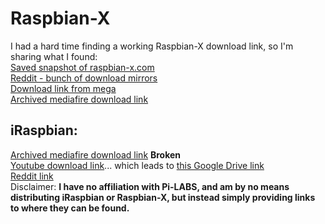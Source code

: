 # Raspbian-X
I had a hard time finding a working Raspbian-X download link, so I'm sharing what I found:  
[Saved snapshot of raspbian-x.com](https://web.archive.org/web/20200517220148/https://raspbian-x.com/)  
[Reddit - bunch of download mirrors](https://www.reddit.com/r/SBCGaming/comments/gjd2wf/raspbian_x_nighthawk_edition_released_pi_lab/fqk8k8u/)  
[Download link from mega](https://mega.nz/file/2Ql3QAxB#Wo3kutlE2DJ01J_gVJ9-6z4j7eqxpe_kF7b-xu8E2v4)  
[Archived mediafire download link](https://web.archive.org/web/20200517220148/http://www.mediafire.com/file/0pntc140ww4iyxa/RaspbianX_Nighthawk.xz/file)  

## iRaspbian:  
[Archived mediafire download link](https://web.archive.org/web/20200517220148/http://www.mediafire.com/file/qx4ot5h29sbsayc/iRASPBIAN.xz/file) **Broken**  
[Youtube download link](https://www.youtube.com/watch?v=bEjyuj_fLPw&feature=youtu.be)... which leads to [this Google Drive link](https://drive.google.com/file/d/1cVtLPh1tFfuVIE4WtZjuK2pxAtsO7pD9/view)  
[Reddit link](https://www.reddit.com/r/SBCGaming/comments/glhd1p/welcome_to_iraspbian_for_pi4_another_abomination/)  
Disclaimer: **I have no affiliation with Pi-LABS, and am by no means distributing iRaspbian or Raspbian-X, but instead simply providing links to where they can be found.**  

